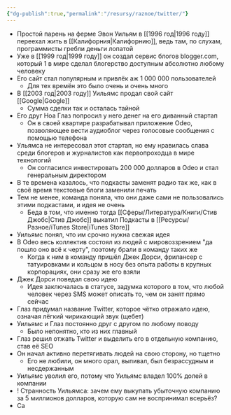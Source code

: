 ```yaml
---
{"dg-publish":true,"permalink":"/resursy/raznoe/twitter/"}
---
```


- Простой парень на ферме Эвон Уильям в [[1996 год\|1996 году]] переехал жить в [[Калифорния\|Калифорнию]], ведь там, по слухам, программисты гребли деньги лопатой 
- Уже в [[1999 год\|1999 году]] он создал сервис блогов blogger.com, который 1 в мире сделал блогерство доступным абсолютно любому человеку 
- Его сайт стал популярным и привлёк аж 1 000 000 пользователей
	- Для тех времён это было очень и очень много
- В [[2003 год\|2003 году]] Уильямс продал свой сайт [[Google\|Google]]
	- Сумма сделки так и осталась тайной
- Его друг Ноа Глаз попросил у него денег на его диванный стартап 
	- Он в своей квартире разрабатывал приложение Odeo, позволяющее вести аудиоблог через голосовые сообщения с помощью телефона 
- Ульямса не интересовал этот стартап, но ему нравилась слава среди блогеров и журналистов как первопроходца в мире технологий
	- Он согласился инвестировать 200 000 долларов в Odeo и стал генеральным директором
- В те времена казалось, что подкасты заменят радио так же, как в своё время текстовые блоги заменили печать 
- Тем не менее, команда поняла, что они даже сами не пользовались этими подкастами, и идея не очень
	- Беда в том, что именно тогда [[Сферы/Литература/Книги/Стив Джобс\|Стив Джобс]] выкатил Подкасты в [[Ресурсы/Разное/iTunes Store\|iTunes Store]] 
- Уильямс понял, что им срочно нужна свежая идея
- В Odeo весь коллектив состоял из людей с мировоззрением "да пошло оно всё к черту", поэтому брали в команду таких же 
	- Когда к ним в команду пришёл Джек Дорси, фрилансер с татуировками и кольцом в носу без опыта работы в крупных корпорациях, они сразу же его взяли 
- Джек Дорси поведал свою идею 
	- Идея заключалась в статусе, задумка которого в том, что любой человек через SMS может описать то, чем он занят прямо сейчас
- Глаз придумал название Twitter, которое чётко отражало идею, означая лёгкий чирикающий звук (щебет)
- Уильямс и Глаз постоянно друг с другом по любому поводу
	- Было непонятно, кто из них главный 
- Глаз решил отжать Twitter и выделить его в отдельную компанию, став её SEO   
- Он начал активно перетягивать людей на свою сторону, но тщетно
	- Его не любили, он много орал, выпивал, был безрассудным и несдержанным 
- Уильямс уволил его, потому что Уильямс владел 100% долей в компании 
- ! Странность Уильямса: зачем ему выкупать убыточную компанию за 5 миллионов долларов, которую сам не воспринимал всерьёз? 
- Са